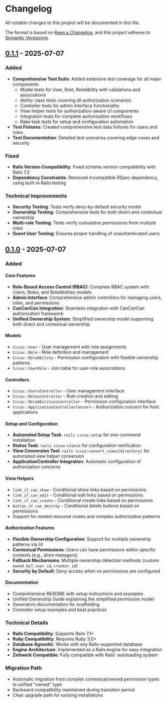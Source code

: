 # Changelog

All notable changes to this project will be documented in this file.

The format is based on [Keep a Changelog](https://keepachangelog.com/en/1.0.0/),
and this project adheres to [Semantic Versioning](https://semver.org/spec/v2.0.0.html).

## [0.1.1] - 2025-07-07

### Added
- **Comprehensive Test Suite**: Added extensive test coverage for all major components
  - Model tests for User, Role, RoleAbility with validations and associations
  - Ability class tests covering all authorization scenarios
  - Controller tests for admin interface functionality  
  - View helper tests for authorization-aware UI components
  - Integration tests for complete authorization workflows
  - Rake task tests for setup and configuration automation
- **Test Fixtures**: Created comprehensive test data fixtures for users and roles
- **Test Documentation**: Detailed test scenarios covering edge cases and security

### Fixed
- **Rails Version Compatibility**: Fixed schema version compatibility with Rails 7.2
- **Dependency Constraints**: Removed incompatible RSpec dependency, using built-in Rails testing

### Technical Improvements
- **Security Testing**: Tests verify deny-by-default security model
- **Ownership Testing**: Comprehensive tests for both direct and contextual ownership
- **Multi-role Testing**: Tests verify cumulative permissions from multiple roles
- **Guest User Testing**: Ensures proper handling of unauthenticated users

## [0.1.0] - 2025-07-07

### Added

#### Core Features
- **Role-Based Access Control (RBAC)**: Complete RBAC system with Users, Roles, and RoleAbilities models
- **Admin Interface**: Comprehensive admin controllers for managing users, roles, and permissions
- **CanCanCan Integration**: Seamless integration with CanCanCan authorization framework
- **Unified Ownership System**: Simplified ownership model supporting both direct and contextual ownership

#### Models
- `Cccux::User` - User management with role assignments
- `Cccux::Role` - Role definition and management
- `Cccux::RoleAbility` - Permission configuration with flexible ownership patterns
- `Cccux::UserRole` - Join table for user-role associations

#### Controllers
- `Cccux::UsersController` - User management interface
- `Cccux::RolesController` - Role creation and editing
- `Cccux::RoleAbilitiesController` - Permission configuration interface
- `Cccux::ApplicationControllerConcern` - Authorization concern for host applications

#### Setup and Configuration
- **Automated Setup Task**: `rails cccux:setup` for one-command installation
- **Status Task**: `rails cccux:status` for configuration verification
- **View Conversion Tool**: `rails cccux:convert_views[directory]` for automated view helper conversion
- **ApplicationController Integration**: Automatic configuration of authorization concerns

#### View Helpers
- `link_if_can_show` - Conditional show links based on permissions
- `link_if_can_edit` - Conditional edit links based on permissions
- `link_if_can_create` - Conditional create links based on permissions
- `button_if_can_destroy` - Conditional delete buttons based on permissions
- Support for nested resource routes and complex authorization patterns

#### Authorization Features
- **Flexible Ownership Configuration**: Support for multiple ownership patterns via UI
- **Contextual Permissions**: Users can have permissions within specific contexts (e.g., store managers)
- **Fallback Mechanisms**: Multiple ownership detection methods (custom `owned_by?`, `user_id`, `creator_id`)
- **Security by Default**: Deny access when no permissions are configured

#### Documentation
- Comprehensive README with setup instructions and examples
- Unified Ownership Guide explaining the simplified permission model
- Generators documentation for scaffolding
- Controller setup examples and best practices

### Technical Details
- **Rails Compatibility**: Supports Rails 7.1+ 
- **Ruby Compatibility**: Requires Ruby 3.0+
- **Database Agnostic**: Works with any Rails-supported database
- **Engine Architecture**: Implemented as a Rails engine for easy integration
- **Zeitwerk Compatible**: Fully compatible with Rails' autoloading system

### Migration Path
- Automatic migration from complex contextual/owned permission types to unified "owned" type
- Backward compatibility maintained during transition period
- Clear upgrade path for existing installations

[0.1.1]: https://github.com/bagus1/cccux/releases/tag/v0.1.1
[0.1.0]: https://github.com/bagus1/cccux/releases/tag/v0.1.0 
